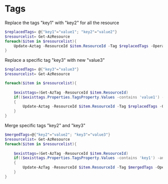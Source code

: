 # Tags

Replace the tags "key1" with "key2" for all the resource

```ps1
$replacedTags= @{"key1"="value1"; "key2"="value2"}
$resourcelist= Get-AzResource
foreach($item in $resourcelist){
    Update-Aztag -ResourceId $item.ResourceId -Tag $replacedTags -Operation Replace
}
```

Replace a specific tag "key3" with new "value3"

```ps1
$replacedTags= @{"key3"="value3"}
$resourcelist= Get-AzResource

foreach($item in $resourcelist){
    
    $existtags=(Get-AzTag -ResourceId $item.ResourceId)
    if(($existtags.Properties.TagsProperty.Values -contains 'value1') -and ( $existtags.Properties.TagsProperty.Keys -contains 'key1'))
    {
        Update-Aztag -ResourceId $item.ResourceId -Tag $replacedTags -Operation Replace
    }
}
```

Merge specific tags "key2" and "key3"

```ps1
$mergedTags=@{"key2"="value2"; "key3"="value3"}
$resourcelist= Get-AzResource
foreach($item in $resourcelist){
    
    $existtags=(Get-AzTag -ResourceId $item.ResourceId)
    if(($existtags.Properties.TagsProperty.Values -contains 'key1') -and ( $existtags.Properties.TagsProperty.Keys -contains 'value1'))
    {
        Update-AzTag -ResourceId $item.ResourceId -Tag $mergedTags -Operation Merge
    }
}
```
